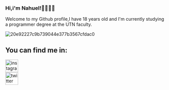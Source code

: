 ### Hi,i'm Nahuel!👋👨🏻‍💻

Welcome to my Github profile,I have 18 years old and I'm currently studying a programmer degree at the UTN faculty.

![20e92227c9b739044e377b3567cfdac0](https://user-images.githubusercontent.com/98673588/184474172-f59d7d03-900a-4c23-8f99-5daa29858cb5.gif)

## You can find me in:
[<img src='https://cdn.jsdelivr.net/npm/simple-icons@3.0.1/icons/instagram.svg' alt='instagram' height='40'>](https://www.instagram.com/Nahupazoss/)  
[<img src='https://cdn.jsdelivr.net/npm/simple-icons@3.0.1/icons/twitter.svg' alt='twitter' height='40'>](https://twitter.com/Nagupazoss)  
